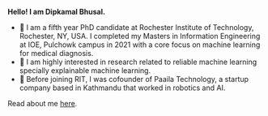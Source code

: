 <b> Hello! I am Dipkamal Bhusal. </b>
- 👋 I am a fifth year PhD candidate at Rochester Institute of Technology, Rochester, NY, USA. I completed my Masters in Information Engineering at IOE, Pulchowk campus in 2021 with a core focus on machine learning for medical diagnosis.
- 🌱 I am highly interested in research related to reliable machine learning specially explainable machine learning.
- 👀 Before joining RIT, I was cofounder of Paaila Technology, a startup company based in Kathmandu that worked in robotics and AI.

Read about me [here](https://dipkamal.github.io/).

<!---
dipkamal/dipkamal is a ✨ special ✨ repository because its `README.md` (this file) appears on your GitHub profile.
You can click the Preview link to take a look at your changes.
--->
